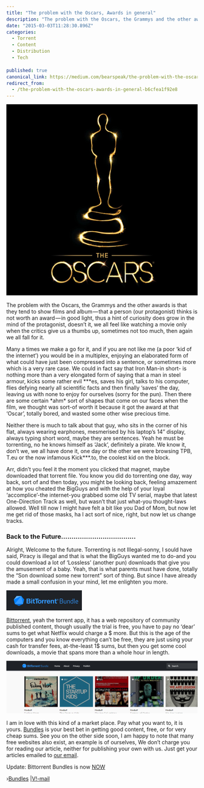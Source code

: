 ```yaml
---
title: "The problem with the Oscars, Awards in general"
description: "The problem with the Oscars, the Grammys and the other awards is that they tend to show films and album — that a person (our protagonist) thinks is not worth an award — in good light, thus a hint of…"
date: "2015-03-03T11:28:30.896Z"
categories: 
  - Torrent
  - Content
  - Distribution
  - Tech

published: true
canonical_link: https://medium.com/bearspeak/the-problem-with-the-oscars-awards-in-general-b6cfea1f92e8
redirect_from:
  - /the-problem-with-the-oscars-awards-in-general-b6cfea1f92e8
---
```


![The Oscars are not you, they don’t have to decide for you.](./asset-1.jpeg)

The problem with the Oscars, the Grammys and the other awards is that they tend to show films and album — that a person (our protagonist) thinks is not worth an award — in good light, thus a hint of curiosity does grow in the mind of the protagonist, doesn’t it, we all feel like watching a movie only when the critics give us a thumbs up, sometimes not too much, then again we all fall for it.

Many a times we make a go for it, and if you are not like me (a poor ‘kid of the internet’) you would be in a multiplex, enjoying an elaborated form of what could have just been compressed into a sentence, or sometimes more which is a very rare case. We could in fact say that Iron Man-in short- is nothing more than a very elongated form of saying that a man in steel armour, kicks some rather evil \*\*\*es, saves his girl, talks to his computer, flies defying nearly all scientific facts and then finally ‘saves’ the day, leaving us with none to enjoy for ourselves (sorry for the pun). Then there are some certain \*ahm\* sort of shapes that come on our faces when the film, we thought was sort-of worth it because it got the award at that ‘Oscar’, totally bored, and wasted some other wise precious time.

Neither there is much to talk about that guy, who sits in the corner of his flat, always wearing earphones, mesmerised by his laptop’s 14” display, always typing short word, maybe they are sentences. Yeah he must be torrenting, no he knows himself as ‘Jack’, definitely a pirate. We know it, don’t we, we all have done it, one day or the other we were browsing TPB, T.eu or the now infamous Kick\*\*\*.to, the coolest kid on the block.

Arr, didn’t you feel it the moment you clicked that magnet, maybe downloaded that torrent file. You know you did do torrenting one day, way back, sort of and then today, you might be looking back, feeling amazement at how you cheated the BigGuys and with the help of your loyal ‘accomplice’-the internet-you grabbed some old TV serial, maybe that latest One-Direction Track as well, but wasn’t that just what-you thought-laws allowed. Well till now I might have felt a bit like you Dad of Mom, but now let me get rid of those masks, ha I act sort of nice, right, but now let us change tracks.

### Back to the Future………………………………

Alright, Welcome to the future. Torrenting is not Illegal-sonny, I sould have said, Piracy is illegal and that is what the BigGuys wanted me to do-and you could download a lot of ‘Lossless’ (another pun) downloads that give you the amusement of a baby. Yeah, that is what parents must have done, totally the “Son download some new torrent” sort of thing. But since I have already made a small confusion in your mind, let me enlighten you more.

![Bundles are the news, get them for as cheap as 1$](./asset-2.png)

[Bittorrent](http://bittorrent.com), yeah the torrent app, it has a web repository of community published content, though usually the trial is free, you have to pay no ‘dear’ sums to get what Netflix would charge a $ more. But this is the age of the computers and you know everything can’t be free, they are just using your cash for transfer fees, at-the-least 1$ sums, but then you get some cool downloads, a movie that spans more than a whole hour in length.

![](./asset-3.png)

I am in love with this kind of a market place. Pay what you want to, it is yours. [Bundles](http://bundles.bittorrent.com) is your best bet in getting good content, free, or for very cheap sums. See you on the other side soon, I am happy to note that many free websites also exist, an example is of ourselves, We don’t charge you for reading our article, neither for publishing your own with us. Just get your articles emailed to [our email](mailto:editor@vimag.vv.si).

Update: Bittorrent Bundles is now [NOW](http://now.bt.co)

›[Bundles](http://bundles.bittorrent.com) |[V!-mail](mailto:editor@vimag.vv.si)
